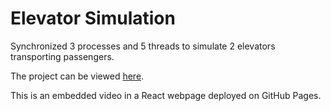 # Elevator Simulation

Synchronized 3 processes and 5 threads to simulate 2 elevators transporting passengers.

The project can be viewed [here](http://jdhushenthen.github.io/elevator-simulation-demo).

This is an embedded video in a React webpage deployed on GitHub Pages.
